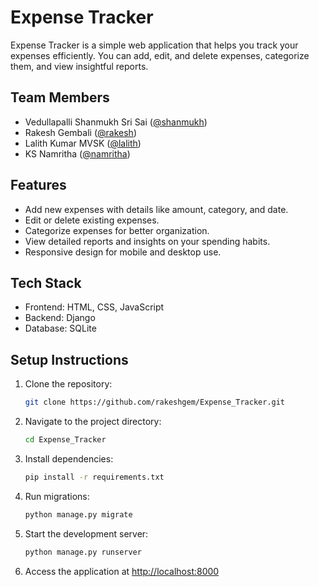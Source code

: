 # Expense Tracker

Expense Tracker is a simple web application that helps you track your expenses efficiently. You can add, edit, and delete expenses, categorize them, and view insightful reports.

## Team Members

- Vedullapalli Shanmukh Sri Sai ([@shanmukh](https://github.com/shanmukhsrisaivedullapalli))
- Rakesh Gembali ([@rakesh](https://github.com/rakeshgem))
- Lalith Kumar MVSK ([@lalith](https://github.com/lalith9555))
- KS Namritha ([@namritha](https://github.com/ksnamritha))

## Features

- Add new expenses with details like amount, category, and date.
- Edit or delete existing expenses.
- Categorize expenses for better organization.
- View detailed reports and insights on your spending habits.
- Responsive design for mobile and desktop use.

## Tech Stack

- Frontend: HTML, CSS, JavaScript
- Backend: Django
- Database: SQLite

## Setup Instructions

1. Clone the repository:
   ```bash
   git clone https://github.com/rakeshgem/Expense_Tracker.git
   ```
2. Navigate to the project directory:
   ```bash
   cd Expense_Tracker
   ```
3. Install dependencies:
   ```bash
   pip install -r requirements.txt
   ```
4. Run migrations:
   ```bash
   python manage.py migrate
   ```
5. Start the development server:
   ```bash
   python manage.py runserver
   ```
6. Access the application at [http://localhost:8000](http://localhost:8000)

